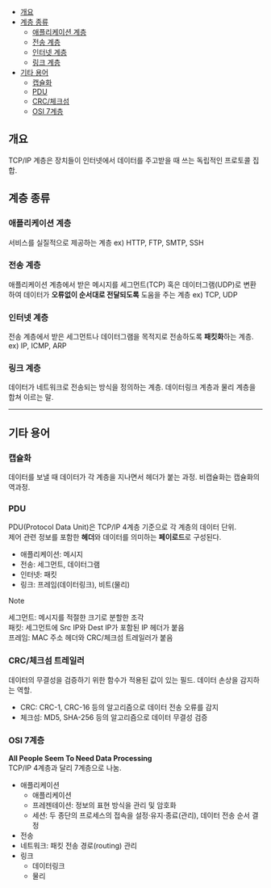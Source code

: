 - [개요](#개요)
- [계층 종류](#계층-종류)
	- [애플리케이션 계층](#애플리케이션-계층)
	- [전송 계층](#전송-계층)
	- [인터넷 계층](#인터넷-계층)
	- [링크 계층](#링크-계층)
- [기타 용어](#기타-용어)
	- [캡슐화](#캡슐화)
	- [PDU](#PDU)
	- [CRC/체크섬](#CRC/체크섬-트레일러)
	- [OSI 7계층](#OSI-7계층)

## 개요
TCP/IP 계층은 장치들이 인터넷에서 데이터를 주고받을 때 쓰는 독립적인 프로토콜 집합.
## 계층 종류
### 애플리케이션 계층
서비스를 실질적으로 제공하는 계층
ex) HTTP, FTP, SMTP, SSH

### 전송 계층
애플리케이션 계층에서 받은 메시지를 세그먼트(TCP) 혹은 데이터그램(UDP)로 변환하여 데이터가 **오류없이 순서대로 전달되도록** 도움을 주는 계층
ex) TCP, UDP

### 인터넷 계층
전송 계층에서 받은 세그먼트나 데이터그램을 목적지로 전송하도록 **패킷화**하는 계층.
ex) IP, ICMP, ARP

### 링크 계층
데이터가 네트워크로 전송되는 방식을 정의하는 계층. 데이터링크 계층과 물리 계층을 합쳐 이르는 말.

---
## 기타 용어
### 캡슐화
데이터를 보낼 때 데이터가 각 계층을 지나면서 헤더가 붙는 과정. 비캡슐화는 캡슐화의 역과정.

### PDU
PDU(Protocol Data Unit)은 TCP/IP 4계층 기준으로 각 계층의 데이터 단위.  
제어 관련 정보를 포함한 **헤더**와 데이터를 의미하는 **페이로드**로 구성된다.  
* 애플리케이션: 메시지
* 전송: 세그먼트, 데이터그램
* 인터넷: 패킷
* 링크: 프레임(데이터링크), 비트(물리)
> [!NOTE]
> 세그먼트: 메시지를 적절한 크기로 분할한 조각  
> 패킷: 세그먼트에 Src IP와 Dest IP가 포함된 IP 헤더가 붙음  
> 프레임: MAC 주소 헤더와 CRC/체크섬 트레일러가 붙음  


### CRC/체크섬 트레일러
데이터의 무결성을 검증하기 위한 함수가 적용된 값이 있는 필드. 데이터 손상을 감지하는 역할.
* CRC: CRC-1, CRC-16 등의 알고리즘으로 데이터 전송 오류를 감지
* 체크섬: MD5, SHA-256 등의 알고리즘으로 데이터 무결성 검증

### OSI 7계층
**All People Seem To Need Data Processing**  
TCP/IP 4계층과 달리 7계층으로 나눔.
- 애플리케이션
	- 애플리케이션
	- 프레젠테이션: 정보의 표현 방식을 관리 및 암호화
	- 세션: 두 종단의 프로세스의 접속을 설정·유지·종료(관리), 데이터 전송 순서 결정
- 전송
- 네트워크: 패킷 전송 경로(routing) 관리
- 링크
	- 데이터링크
	- 물리
